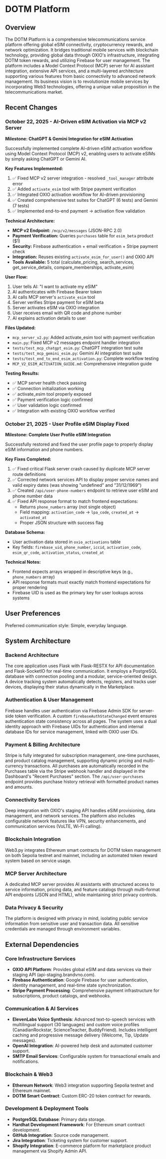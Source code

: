 # DOTM Platform

## Overview

The DOTM Platform is a comprehensive telecommunications service platform offering global eSIM connectivity, cryptocurrency rewards, and network optimization. It bridges traditional mobile services with blockchain technology, providing global data through OXIO's infrastructure, integrating DOTM token rewards, and utilizing Firebase for user management. The platform includes a Model Context Protocol (MCP) server for AI assistant integration, extensive API services, and a multi-layered architecture supporting various features from basic connectivity to advanced network management. Its business vision is to revolutionize mobile services by incorporating Web3 technologies, offering a unique value proposition in the telecommunications market.

## Recent Changes

### October 22, 2025 - AI-Driven eSIM Activation via MCP v2 Server

**Milestone: ChatGPT & Gemini Integration for eSIM Activation**

Successfully implemented complete AI-driven eSIM activation workflow using Model Context Protocol (MCP) v2, enabling users to activate eSIMs by simply asking ChatGPT or Gemini AI.

**Key Features Implemented:**
1. ✅ Fixed MCP v2 server integration - resolved `_tool_manager` attribute error
2. ✅ Added `activate_esim` tool with Stripe payment verification
3. ✅ Integrated OXIO activation workflow for AI-driven provisioning
4. ✅ Created comprehensive test suites for ChatGPT (6 tests) and Gemini (7 tests)
5. ✅ Implemented end-to-end payment → activation flow validation

**Technical Architecture:**
- **MCP v2 Endpoint:** `/mcp/v2/messages` (JSON-RPC 2.0)
- **Payment Verification:** Queries `purchases` table for `esim_beta` product ($1)
- **Security:** Firebase authentication + email verification + Stripe payment check
- **Integration:** Reuses existing `activate_esim_for_user()` and OXIO API
- **Tools Available:** 5 total (calculate_pricing, search_services, get_service_details, compare_memberships, activate_esim)

**User Flow:**
1. User tells AI: "I want to activate my eSIM"
2. AI authenticates with Firebase Bearer token
3. AI calls MCP server's `activate_esim` tool
4. Server verifies Stripe payment for eSIM beta
5. Server activates eSIM via OXIO integration
6. User receives email with QR code and phone number
7. AI explains activation details to user

**Files Updated:**
- `mcp_server_v2.py`: Added activate_esim tool with payment verification
- `main.py`: Fixed MCP v2 messages endpoint handler integration
- `tests/test_mcp_chatgpt_esim.py`: ChatGPT integration test suite
- `tests/test_mcp_gemini_esim.py`: Gemini AI integration test suite
- `tests/test_end_to_end_esim_activation.py`: Complete workflow testing
- `MCP_V2_ESIM_ACTIVATION_GUIDE.md`: Comprehensive integration guide

**Testing Results:**
- ✅ MCP server health check passing
- ✅ Connection initialization working
- ✅ activate_esim tool properly exposed
- ✅ Payment verification logic confirmed
- ✅ User validation logic confirmed
- ✅ Integration with existing OXIO workflow verified

### October 21, 2025 - User Profile eSIM Display Fixed

**Milestone: Complete User Profile eSIM Integration**

Successfully restored and fixed the user profile page to properly display eSIM information and phone numbers.

**Key Fixes Completed:**
1. ✅ Fixed critical Flask server crash caused by duplicate MCP server route definitions
2. ✅ Corrected network services API to display proper service names and valid expiry dates (was showing "undefined" and "31/12/1969")
3. ✅ Created `/api/user-phone-numbers` endpoint to retrieve user eSIM and phone number data
4. ✅ Fixed API response format to match frontend expectations:
   - Returns `phone_numbers` array (not single object)
   - Field mapping: `activation_code` → `lpa_code`, `created_at` → `activated_at`
   - Proper JSON structure with success flag

**Database Schema:**
- User activation data stored in `oxio_activations` table
- Key fields: `firebase_uid`, `phone_number`, `iccid`, `activation_code`, `esim_qr_code`, `activation_status`, `created_at`

**Technical Notes:**
- Frontend expects arrays wrapped in descriptive keys (e.g., `phone_numbers` array)
- API response formats must exactly match frontend expectations for proper rendering
- Firebase UID is used as the primary key for user lookups across systems

## User Preferences

Preferred communication style: Simple, everyday language.

## System Architecture

### Backend Architecture

The core application uses Flask with Flask-RESTX for API documentation and Flask-SocketIO for real-time communication. It employs a PostgreSQL database with connection pooling and a modular, service-oriented design. A device tracking system automatically detects, registers, and tracks user devices, displaying their status dynamically in the Marketplace.

### Authentication & User Management

Firebase handles user authentication via Firebase Admin SDK for server-side token verification. A custom `firebaseAuthStateChanged` event ensures authentication state consistency across all pages. The system uses a dual identity approach with Firebase UIDs for authentication and internal database IDs for service management, linked with OXIO user IDs.

### Payment & Billing Architecture

Stripe is fully integrated for subscription management, one-time purchases, and product catalog management, supporting dynamic pricing and multi-currency transactions. All purchases are automatically recorded in the Purchases table via the Stripe webhook handler and displayed in the Dashboard's "Recent Purchases" section. The `/api/user-purchases` endpoint provides purchase history retrieval with formatted product names and amounts.

### Connectivity Services

Deep integration with OXIO's staging API handles eSIM provisioning, data management, and network services. The platform also includes configurable network features like VPN, security enhancements, and communication services (VoLTE, Wi-Fi calling).

### Blockchain Integration

Web3.py integrates Ethereum smart contracts for DOTM token management on both Sepolia testnet and mainnet, including an automated token reward system based on service usage.

### MCP Server Architecture

A dedicated MCP server provides AI assistants with structured access to service information, pricing data, and feature catalogs through multi-format API endpoints (JSON and HTML), while maintaining strict privacy controls.

### Data Privacy & Security

The platform is designed with privacy in mind, isolating public service information from sensitive user and transaction data. All sensitive credentials are managed through environment variables.

## External Dependencies

### Core Infrastructure Services

-   **OXIO API Platform**: Provides global eSIM and data services via their staging API (api-staging.brandvno.com).
-   **Firebase Authentication**: Google Firebase for user authentication, identity management, and real-time state synchronization.
-   **Stripe Payment Processing**: Comprehensive payment infrastructure for subscriptions, product catalogs, and webhooks.

### Communication & AI Services

-   **ElevenLabs Voice Synthesis**: Advanced text-to-speech services with multilingual support (30 languages) and custom voice profiles (CanadianRockstar, ScienceTeacher, BuddyFriend). Includes intelligent caching and progressive message delivery (Welcome, Tip, Update messages).
-   **OpenAI Integration**: AI-powered help desk and automated customer support.
-   **SMTP Email Services**: Configurable system for transactional emails and notifications.

### Blockchain & Web3

-   **Ethereum Network**: Web3 integration supporting Sepolia testnet and Ethereum mainnet.
-   **DOTM Smart Contract**: Custom ERC-20 token contract for rewards.

### Development & Deployment Tools

-   **PostgreSQL Database**: Primary data storage.
-   **Hardhat Development Framework**: For Ethereum smart contract development.
-   **GitHub Integration**: Source code management.
-   **Jira Integration**: Ticketing system for customer support.
-   **Shopify Integration**: E-commerce platform for marketplace product management via Shopify Admin API.